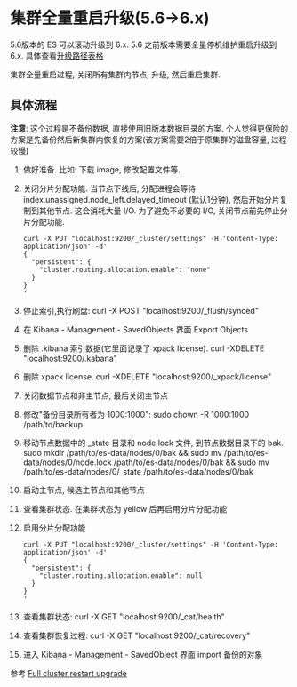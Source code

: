 # 集群全量重启升级(5.6->6.x)

5.6版本的 ES 可以滚动升级到 6.x. 5.6 之前版本需要全量停机维护重启升级到 6.x. 具体查看[升级路径表格](https://www.elastic.co/guide/en/elasticsearch/reference/current/setup-upgrade.html#upgrade-paths)

集群全量重启过程, 关闭所有集群内节点, 升级, 然后重启集群.

## 具体流程

**注意**: 这个过程是不备份数据, 直接使用旧版本数据目录的方案. 个人觉得更保险的方案是先备份然后新集群内恢复的方案(该方案需要2倍于原集群的磁盘容量, 过程较慢)

1. 做好准备. 比如: 下载 image, 修改配置文件等.
2. 关闭分片分配功能. 当节点下线后, 分配进程会等待 index.unassigned.node_left.delayed_timeout (默认1分钟), 然后开始分片复制到其他节点. 这会消耗大量 I/O. 为了避免不必要的 I/O, 关闭节点前先停止分片分配功能.

    ```shell
    curl -X PUT "localhost:9200/_cluster/settings" -H 'Content-Type: application/json' -d'
    {
      "persistent": {
        "cluster.routing.allocation.enable": "none"
      }
    }
    '
    ```

3. 停止索引,执行刷盘: curl -X POST "localhost:9200/_flush/synced"
4. 在 Kibana - Management - SavedObjects 界面 Export Objects
5. 删除 .kibana 索引数据(它里面记录了 xpack license). curl -XDELETE "localhost:9200/.kabana"
6. 删除 xpack license. curl -XDELETE "localhost:9200/_xpack/license"
7. 关闭数据节点和非主节点, 最后关闭主节点
8. 修改"备份目录所有者为 1000:1000": sudo chown -R 1000:1000 /path/to/backup
9. 移动节点数据中的 _state 目录和 node.lock 文件, 到节点数据目录下的 bak. sudo mkdir /path/to/es-data/nodes/0/bak && sudo mv /path/to/es-data/nodes/0/node.lock /path/to/es-data/nodes/0/bak && sudo mv /path/to/es-data/nodes/0/_state /path/to/es-data/nodes/0/bak
10. 启动主节点, 候选主节点和其他节点
11. 查看集群状态. 在集群状态为 yellow 后再启用分片分配功能
12. 启用分片分配功能

    ```shell
    curl -X PUT "localhost:9200/_cluster/settings" -H 'Content-Type: application/json' -d'
    {
      "persistent": {
        "cluster.routing.allocation.enable": null
      }
    }
    '
    ```

13. 查看集群状态: curl -X GET "localhost:9200/_cat/health"
14. 查看集群恢复过程: curl -X GET "localhost:9200/_cat/recovery"
15. 进入 Kibana - Management - SavedObject 界面 import 备份的对象

参考 [Full cluster restart upgrade](https://www.elastic.co/guide/en/elasticsearch/reference/current/restart-upgrade.html)
